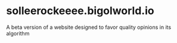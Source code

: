 # solleerockeeee.bigolworld.io
A beta version of a website designed to favor quality opinions in its algorithm
